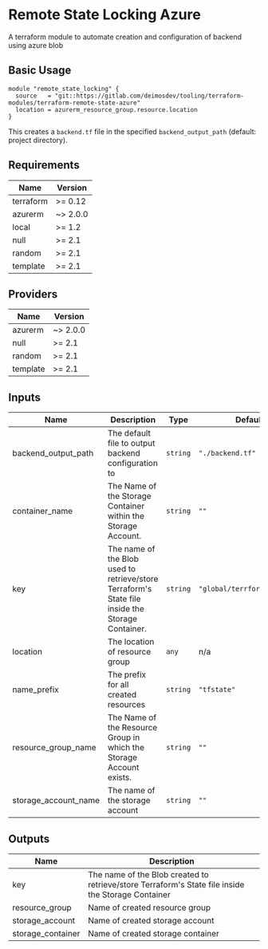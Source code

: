 # Remote State Locking Azure
A terraform module to automate creation and configuration of backend using azure blob


## Basic Usage 

```hcl
module "remote_state_locking" {
  source   = "git::https://gitlab.com/deimosdev/tooling/terraform-modules/terraform-remote-state-azure"
  location = azurerm_resource_group.resource.location
}
```
This creates a `backend.tf` file in the specified `backend_output_path` (default: project directory).

## Requirements

| Name | Version |
|------|---------|
| terraform | >= 0.12 |
| azurerm | ~> 2.0.0 |
| local | >= 1.2 |
| null | >= 2.1 |
| random | >= 2.1 |
| template | >= 2.1 |

## Providers

| Name | Version |
|------|---------|
| azurerm | ~> 2.0.0 |
| null | >= 2.1 |
| random | >= 2.1 |
| template | >= 2.1 |

## Inputs

| Name | Description | Type | Default | Required |
|------|-------------|------|---------|:--------:|
| backend\_output\_path | The default file to output backend configuration to | `string` | `"./backend.tf"` | no |
| container\_name | The Name of the Storage Container within the Storage Account. | `string` | `""` | no |
| key | The name of the Blob used to retrieve/store Terraform's State file inside the Storage Container. | `string` | `"global/terrform.tfstate"` | no |
| location | The location of resource group | `any` | n/a | yes |
| name\_prefix | The prefix for all created resources | `string` | `"tfstate"` | no |
| resource\_group\_name | The Name of the Resource Group in which the Storage Account exists. | `string` | `""` | no |
| storage\_account\_name | The name of the storage account | `string` | `""` | no |

## Outputs

| Name | Description |
|------|-------------|
| key | The name of the Blob created to retrieve/store Terraform's State file inside the Storage Container |
| resource\_group | Name of created resource group |
| storage\_account | Name of created storage account |
| storage\_container | Name of created storage container |

